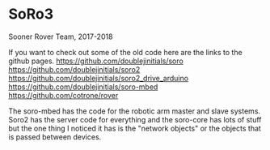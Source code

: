 # SoRo3
Sooner Rover Team, 2017-2018

If you want to check out some of the old code here are the links to the github pages.
https://github.com/doublejinitials/soro
https://github.com/doublejinitials/soro2
https://github.com/doublejinitials/soro2_drive_arduino
https://github.com/doublejinitials/soro-mbed
https://github.com/cotrone/rover 

The soro-mbed has the code for the robotic arm master and slave systems.
Soro2 has the server code for everything and the soro-core has lots of stuff but the one thing I noticed it has is the "network objects" or the objects that is passed between devices.
